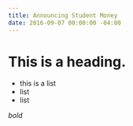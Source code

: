 ```yaml
---
title: Announcing Student Money
date: 2016-09-07 00:00:00 -04:00
---
```


# This is a heading.

- this is a list
- list
- list

*bold*
